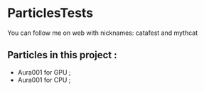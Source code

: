 # ParticlesTests

You can follow me on web with nicknames: catafest and mythcat 

## Particles in this project :

- Aura001 for GPU ;
- Aura001 for CPU ;

